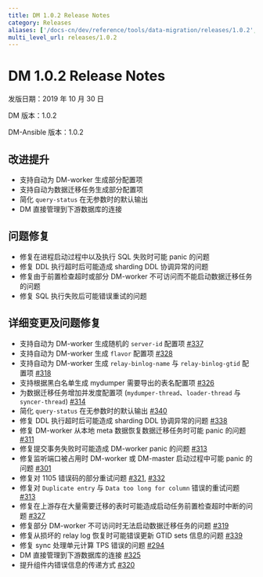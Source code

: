 ```yaml
---
title: DM 1.0.2 Release Notes
category: Releases
aliases: ['/docs-cn/dev/reference/tools/data-migration/releases/1.0.2','/docs-cn/v3.1/reference/tools/data-migration/releases/1.0.2','/docs-cn/v3.0/reference/tools/data-migration/releases/1.0.2','/docs-cn/v2.1/reference/tools/data-migration/releases/1.0.2']
multi_level_url: releases/1.0.2
---
```


# DM 1.0.2 Release Notes

发版日期：2019 年 10 月 30 日

DM 版本：1.0.2

DM-Ansible 版本：1.0.2

## 改进提升

- 支持自动为 DM-worker 生成部分配置项
- 支持自动为数据迁移任务生成部分配置项
- 简化 `query-status` 在无参数时的默认输出
- DM 直接管理到下游数据库的连接

## 问题修复

- 修复在进程启动过程中以及执行 SQL 失败时可能 panic 的问题
- 修复 DDL 执行超时后可能造成 sharding DDL 协调异常的问题
- 修复由于前置检查超时或部分 DM-worker 不可访问而不能启动数据迁移任务的问题
- 修复 SQL 执行失败后可能错误重试的问题

## 详细变更及问题修复

- 支持自动为 DM-worker 生成随机的 `server-id` 配置项 [#337](https://github.com/pingcap/dm/pull/337)
- 支持自动为 DM-worker 生成 `flavor` 配置项 [#328](https://github.com/pingcap/dm/pull/328)
- 支持自动为 DM-worker 生成 `relay-binlog-name` 与 `relay-binlog-gtid` 配置项 [#318](https://github.com/pingcap/dm/pull/318)
- 支持根据黑白名单生成 mydumper 需要导出的表名配置项 [#326](https://github.com/pingcap/dm/pull/326)
- 为数据迁移任务增加并发度配置项 (`mydumper-thread`、`loader-thread` 与 `syncer-thread`) [#314](https://github.com/pingcap/dm/pull/314)
- 简化 `query-status` 在无参数时的默认输出 [#340](https://github.com/pingcap/dm/pull/340)
- 修复 DDL 执行超时后可能造成 sharding DDL 协调异常的问题 [#338](https://github.com/pingcap/dm/pull/338)
- 修复 DM-worker 从本地 meta 数据恢复数据迁移任务时可能 panic 的问题 [#311](https://github.com/pingcap/dm/pull/311)
- 修复提交事务失败时可能造成 DM-worker panic 的问题 [#313](https://github.com/pingcap/dm/pull/313)
- 修复监听端口被占用时 DM-worker 或 DM-master 启动过程中可能 panic 的问题 [#301](https://github.com/pingcap/dm/pull/301)
- 修复对 1105 错误码的部分重试问题 [#321](https://github.com/pingcap/dm/pull/321), [#332](https://github.com/pingcap/dm/pull/332)
- 修复对 `Duplicate entry` 与 `Data too long for column` 错误的重试问题 [#313](https://github.com/pingcap/dm/pull/313)
- 修复在上游存在大量需要迁移的表时可能造成启动任务前置检查超时中断的问题 [#327](https://github.com/pingcap/dm/pull/327)
- 修复部分 DM-worker 不可访问时无法启动数据迁移任务的问题 [#319](https://github.com/pingcap/dm/pull/319)
- 修复从损坏的 relay log 恢复时可能错误更新 GTID sets 信息的问题 [#339](https://github.com/pingcap/dm/pull/339)
- 修复 sync 处理单元计算 TPS 错误的问题 [#294](https://github.com/pingcap/dm/pull/294)
- DM 直接管理到下游数据库的连接 [#325](https://github.com/pingcap/dm/pull/325)
- 提升组件内错误信息的传递方式 [#320](https://github.com/pingcap/dm/pull/320)
